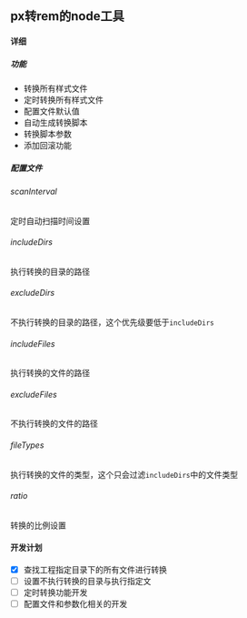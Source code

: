 ## px转rem的node工具

#### 详细
##### 功能
- 转换所有样式文件
- 定时转换所有样式文件
- 配置文件默认值
- 自动生成转换脚本
- 转换脚本参数
- 添加回滚功能

##### 配置文件

###### scanInterval
定时自动扫描时间设置

###### includeDirs
执行转换的目录的路径

###### excludeDirs
不执行转换的目录的路径，这个优先级要低于`includeDirs`

###### includeFiles
执行转换的文件的路径

###### excludeFiles
不执行转换的文件的路径

###### fileTypes
执行转换的文件的类型，这个只会过滤`includeDirs`中的文件类型

###### ratio
转换的比例设置

#### 开发计划
- [x] 查找工程指定目录下的所有文件进行转换
- [ ] 设置不执行转换的目录与执行指定文
- [ ] 定时转换功能开发
- [ ] 配置文件和参数化相关的开发